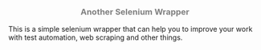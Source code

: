 <center><b style='color:gray'><h3>Another Selenium Wrapper</h3></b></center>
<p> This is a simple selenium wrapper that can help you to improve your work with test automation, web scraping and other things.</p>

